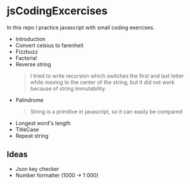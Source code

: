 # jsCodingExcercises
In this repo I practice javascript with small coding exercises.
* Introduction
* Convert celsius to farenheit
* Fizzbuzz
* Factorial
* Reverse string
    > I tried to write recursion which switches the first and last letter while moving to the center of the string, but it did not work because of string immutability.
* Palindrome
    > String is a primitive in javascript, so it can easily be compared
* Longest word's length
* TitleCase
* Repeat string



## Ideas
* Json key checker
* Number formatter (1000 -> 1 000)